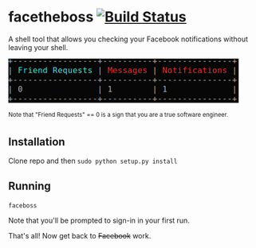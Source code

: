 # facetheboss [![Build Status](https://travis-ci.org/MarounMaroun/facetheboss.svg?branch=master)](https://travis-ci.org/MarounMaroun/facetheboss)

A shell tool that allows you checking your Facebook notifications
without leaving your shell.

![Shhh](imgs/screenshot.png?raw=true "Shhh")

<sup>
Note that "Friend Requests" == 0 is a sign that you are a
true software engineer.
</sup>

## Installation

Clone repo and then `sudo python setup.py install`


## Running

`faceboss`

Note that you'll be prompted to sign-in in your first run.


That's all! Now get back to ~~Facebook~~ work.

